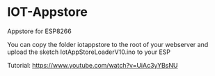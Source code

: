 # IOT-Appstore
Appstore for ESP8266

You can copy the folder iotappstore to the root of your webserver and upload the sketch IotAppStoreLoaderV10.ino to your ESP

Tutorial: https://www.youtube.com/watch?v=UiAc3yYBsNU
